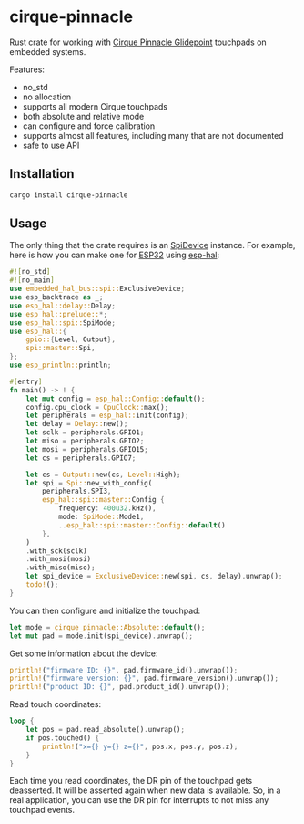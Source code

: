 # cirque-pinnacle

Rust crate for working with [Cirque Pinnacle Glidepoint](https://www.cirque.com/glidepoint-circle-trackpads) touchpads on embedded systems.

Features:

* no_std
* no allocation
* supports all modern Cirque touchpads
* both absolute and relative mode
* can configure and force calibration
* supports almost all features, including many that are not documented
* safe to use API

## Installation

```bash
cargo install cirque-pinnacle
```

## Usage

The only thing that the crate requires is an [SpiDevice](https://docs.rs/embedded-hal/1.0.0/embedded_hal/spi/trait.SpiDevice.html) instance. For example, here is how you can make one for [ESP32](https://en.wikipedia.org/wiki/ESP32) using [esp-hal](https://github.com/esp-rs/esp-hal):

```rust
#![no_std]
#![no_main]
use embedded_hal_bus::spi::ExclusiveDevice;
use esp_backtrace as _;
use esp_hal::delay::Delay;
use esp_hal::prelude::*;
use esp_hal::spi::SpiMode;
use esp_hal::{
    gpio::{Level, Output},
    spi::master::Spi,
};
use esp_println::println;

#[entry]
fn main() -> ! {
    let mut config = esp_hal::Config::default();
    config.cpu_clock = CpuClock::max();
    let peripherals = esp_hal::init(config);
    let delay = Delay::new();
    let sclk = peripherals.GPIO1;
    let miso = peripherals.GPIO2;
    let mosi = peripherals.GPIO15;
    let cs = peripherals.GPIO7;

    let cs = Output::new(cs, Level::High);
    let spi = Spi::new_with_config(
        peripherals.SPI3,
        esp_hal::spi::master::Config {
            frequency: 400u32.kHz(),
            mode: SpiMode::Mode1,
            ..esp_hal::spi::master::Config::default()
        },
    )
    .with_sck(sclk)
    .with_mosi(mosi)
    .with_miso(miso);
    let spi_device = ExclusiveDevice::new(spi, cs, delay).unwrap();
    todo!();
}
```

You can then configure and initialize the touchpad:

```rust
let mode = cirque_pinnacle::Absolute::default();
let mut pad = mode.init(spi_device).unwrap();
```

Get some information about the device:

```rust
println!("firmware ID: {}", pad.firmware_id().unwrap());
println!("firmware version: {}", pad.firmware_version().unwrap());
println!("product ID: {}", pad.product_id().unwrap());
```

Read touch coordinates:

```rust
loop {
    let pos = pad.read_absolute().unwrap();
    if pos.touched() {
        println!("x={} y={} z={}", pos.x, pos.y, pos.z);
    }
}

```

Each time you read coordinates, the DR pin of the touchpad gets deasserted. It will be asserted again when new data is available. So, in a real application, you can use the DR pin for interrupts to not miss any touchpad events.
